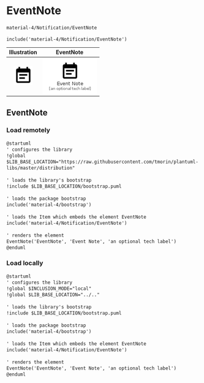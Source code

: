 # EventNote


```text
material-4/Notification/EventNote
```

```text
include('material-4/Notification/EventNote')
```



| Illustration | EventNote |
| :---: | :---: |
| ![illustration for Illustration](../../material-4/Notification/EventNote.png) | ![illustration for EventNote](../../material-4/Notification/EventNote.Local.png) |




## EventNote

### Load remotely
```plantuml
@startuml
' configures the library
!global $LIB_BASE_LOCATION="https://raw.githubusercontent.com/tmorin/plantuml-libs/master/distribution"

' loads the library's bootstrap
!include $LIB_BASE_LOCATION/bootstrap.puml

' loads the package bootstrap
include('material-4/bootstrap')

' loads the Item which embeds the element EventNote
include('material-4/Notification/EventNote')

' renders the element
EventNote('EventNote', 'Event Note', 'an optional tech label')
@enduml
```

### Load locally
```plantuml
@startuml
' configures the library
!global $INCLUSION_MODE="local"
!global $LIB_BASE_LOCATION="../.."

' loads the library's bootstrap
!include $LIB_BASE_LOCATION/bootstrap.puml

' loads the package bootstrap
include('material-4/bootstrap')

' loads the Item which embeds the element EventNote
include('material-4/Notification/EventNote')

' renders the element
EventNote('EventNote', 'Event Note', 'an optional tech label')
@enduml
```

